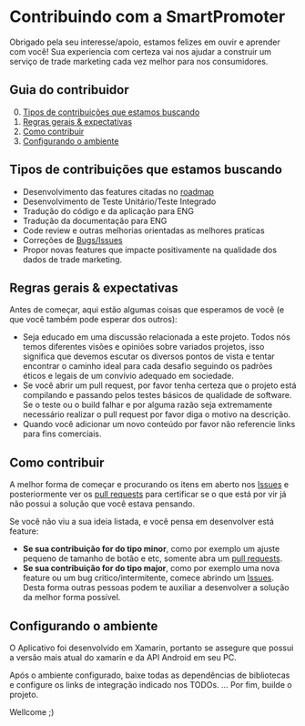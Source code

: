 # Contribuindo com a SmartPromoter

Obrigado pela seu interesse/apoio, estamos felizes em ouvir e aprender com você! Sua experiencia com certeza vai nos ajudar a construir um serviço de trade marketing cada vez melhor para nos consumidores.


## Guia do contribuidor

0. [Tipos de contribuições que estamos buscando](#Tipos-de-contribuições-que-estamos-buscando)
0. [Regras gerais & expectativas](#Regras-gerais-&-expectativas)
0. [Como contribuir](#Como-contribuir)
0. [Configurando o ambiente](#Configurando-o-ambiente)


## Tipos de contribuições que estamos buscando

* Desenvolvimento das features citadas no [roadmap](https://github.com/SmartPromoter/SPromoter-Mobile/blob/master/ROADMAP.md)
* Desenvolvimento de Teste Unitário/Teste Integrado
* Tradução do código e da aplicação para ENG
* Tradução da documentação para ENG
* Code review e outras melhorias orientadas as melhores praticas
* Correções de [Bugs/Issues](https://github.com/SmartPromoter/SPromoter-Mobile/issues)
* Propor novas features que impacte positivamente na qualidade dos dados de trade marketing.


## Regras gerais & expectativas

Antes de começar, aqui estão algumas coisas que esperamos de você (e que você também pode esperar dos outros):

* Seja educado em uma discussão relacionada a este projeto. Todos nós temos diferentes visões e opiniões sobre variados projetos, isso significa que devemos escutar os diversos pontos de vista e tentar encontrar o caminho ideal para cada desafio seguindo os padrões éticos e legais de um convívio adequado em sociedade.
* Se você abrir um pull request, por favor tenha certeza que o projeto está compilando e passando pelos testes básicos de qualidade de software. Se o teste ou o build falhar e por alguma razão seja extremamente necessário realizar o pull request por favor diga o motivo na descrição.
* Quando você adicionar um novo conteúdo por favor não referencie links para fins comerciais.


## Como contribuir

A melhor forma de começar e procurando os itens em aberto nos [Issues](https://github.com/SmartPromoter/SPromoter-Mobile/issues) e posteriormente ver os [pull requests](https://github.com/SmartPromoter/SPromoter-Mobile/pulls) para certificar se o que está por vir já não possui a solução que você estava pensando.

Se você não viu a sua ideia listada, e você pensa em desenvolver está feature:
* **Se sua contribuição for do tipo minor**, como por exemplo um ajuste pequeno de tamanho de botão e etc, somente abra um [pull requests](https://github.com/SmartPromoter/SPromoter-Mobile/pulls).
* **Se sua contribuição for do tipo major**, como por exemplo uma nova feature ou um bug critico/intermitente, comece abrindo um [Issues](https://github.com/SmartPromoter/SPromoter-Mobile/issues). Desta forma outras pessoas podem te auxiliar a desenvolver a solução da melhor forma possível.


## Configurando o ambiente

O Aplicativo foi desenvolvido em Xamarin, portanto se assegure que possui a versão mais atual do xamarin e da API Android em seu PC.

Após o ambiente configurado, baixe todas as dependências de bibliotecas e configure os links de integração indicado nos TODOs. … Por fim, builde o projeto.

Wellcome ;)

